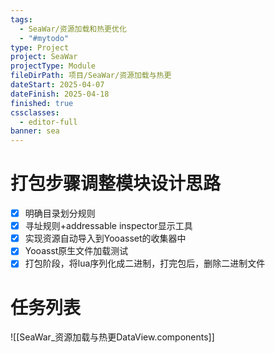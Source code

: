 ```yaml
---
tags:
  - SeaWar/资源加载和热更优化
  - "#mytodo"
type: Project
project: SeaWar
projectType: Module
fileDirPath: 项目/SeaWar/资源加载与热更
dateStart: 2025-04-07
dateFinish: 2025-04-18
finished: true
cssclasses:
  - editor-full
banner: sea
---
```


# 打包步骤调整模块设计思路
- [x] 明确目录划分规则
- [x] 寻址规则+addressable inspector显示工具
- [x] 实现资源自动导入到Yooasset的收集器中
- [x] Yooasst原生文件加载测试
- [x] 打包阶段，将lua序列化成二进制，打完包后，删除二进制文件
# 任务列表
![[SeaWar_资源加载与热更DataView.components]]


